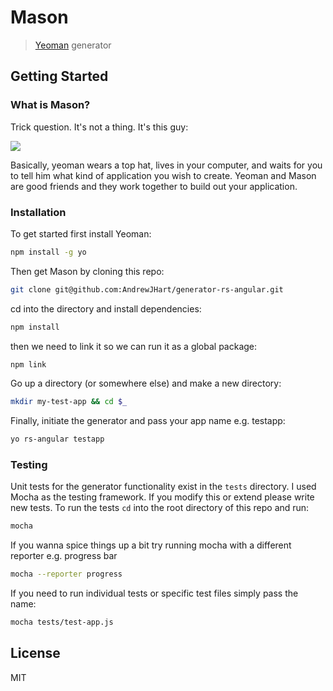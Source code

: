 # Mason

> [Yeoman](http://yeoman.io) generator


## Getting Started

### What is Mason?

Trick question. It's not a thing. It's this guy:

![](http://i.imgur.com/JHaAlBJ.png)

Basically, yeoman wears a top hat, lives in your computer, and waits for you to tell him what kind of application you wish to create. Yeoman and Mason are good friends and they work together to build out
your application.


### Installation

To get started first install Yeoman:

```bash
npm install -g yo
```

Then get Mason by cloning this repo:

```bash
git clone git@github.com:AndrewJHart/generator-rs-angular.git
```

cd into the directory and install dependencies:

```bash
npm install
```

then we need to link it so we can run it as a global package:

```bash
npm link
```

Go up a directory (or somewhere else) and make a new directory:

```bash
mkdir my-test-app && cd $_
```

Finally, initiate the generator and pass your app name e.g. testapp:

```bash
yo rs-angular testapp
```

### Testing

Unit tests for the generator functionality exist in the `tests` directory. I used Mocha as the testing framework. If you modify this or extend please write new tests. To run the tests `cd` into the root directory of this repo and run:

```bash
mocha
```

If you wanna spice things up a bit try running mocha with a different reporter e.g. progress bar

```bash
mocha --reporter progress
```

If you need to run individual tests or specific test files simply pass the name:

```bash
mocha tests/test-app.js
```


## License

MIT
